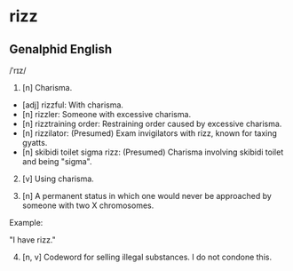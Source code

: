# rizz

## Genalphid English

/ˈrɪz/
1. [n] Charisma.

- [adj] rizzful: With charisma.
- [n] rizzler: Someone with excessive charisma.
- [n] rizztraining order: Restraining order caused by excessive charisma.
- [n] rizzilator: (Presumed) Exam invigilators with rizz, known for taxing gyatts.
- [n] skibidi toilet sigma rizz: (Presumed) Charisma involving skibidi toilet and being "sigma".

2. [v] Using charisma.

3. [n] A permanent status in which one would never be approached by someone with two X chromosomes.

Example:

"I have rizz."

4. [n, v] Codeword for selling illegal substances. I do not condone this.





